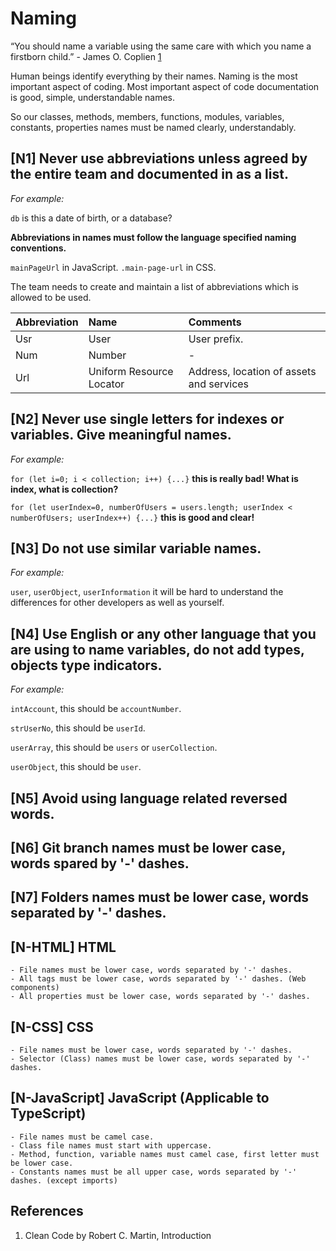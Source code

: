 # Naming

“You should name a variable using the same care with which you name a firstborn child.” - James O. Coplien [1](#cite01)

Human beings identify everything by their names. Naming is the most important aspect of coding. Most important aspect of code documentation is good, simple, understandable names.

So our classes, methods, members, functions, modules, variables, constants, properties names must be named clearly, understandably.

## [N1] Never use abbreviations unless agreed by the entire team and documented in as a list.

_For example:_

`db` is this a date of birth, or a database?

**Abbreviations in names must follow the language specified naming conventions.**

`mainPageUrl` in JavaScript. `.main-page-url` in CSS.

The team needs to create and maintain a list of abbreviations which is allowed to be used.

| Abbreviation | Name | Comments |
|:--|:--|:--|
| Usr | User | User prefix. |
| Num | Number | - |
| Url | Uniform Resource Locator | Address, location of assets and services |

## [N2] Never use single letters for indexes or variables. Give meaningful names.

_For example:_

`for (let i=0; i < collection; i++) {...}` **this is really bad! What is index, what is collection?**

`for (let userIndex=0, numberOfUsers = users.length; userIndex < numberOfUsers; userIndex++) {...}` **this is good and clear!**

## [N3] Do not use similar variable names.

_For example:_

`user`, `userObject`, `userInformation` it will be hard to understand the differences for other developers as well as yourself.

## [N4] Use English or any other language that you are using to name variables, do not add types, objects type indicators.

_For example:_

`intAccount`, this should be `accountNumber`.

`strUserNo`, this should be `userId`.

`userArray`, this should be `users` or `userCollection`.

`userObject`, this should be `user`.

## [N5] Avoid using language related reversed words.

## [N6] Git branch names must be lower case, words spared by '-' dashes.

## [N7] Folders names must be lower case, words separated by '-' dashes.

## [N-HTML] HTML
	- File names must be lower case, words separated by '-' dashes.
	- All tags must be lower case, words separated by '-' dashes. (Web components)
	- All properties must be lower case, words separated by '-' dashes.

## [N-CSS] CSS
	- File names must be lower case, words separated by '-' dashes.
	- Selector (Class) names must be lower case, words separated by '-' dashes.

## [N-JavaScript] JavaScript (Applicable to TypeScript)
	- File names must be camel case. 
	- Class file names must start with uppercase.
	- Method, function, variable names must camel case, first letter must be lower case.
	- Constants names must be all upper case, words separated by '-' dashes. (except imports)

## References

1. <a id="cite01"></a>Clean Code by Robert C. Martin, Introduction
